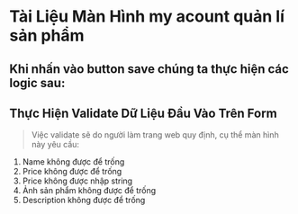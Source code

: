 # Tài Liệu Màn Hình my acount quản lí sản phẩm

## Khi nhấn vào button save chúng ta thực hiện các logic sau:

## Thực Hiện Validate Dữ Liệu Đầu Vào Trên Form

> Việc validate sẽ do người làm trang web quy định, cụ thể màn hình này yêu cầu:

1. Name không được để trống
2. Price không được để trống
3. Price không được nhập string
4. Ảnh sản phẩm không được để trống
5. Description không được để trống
